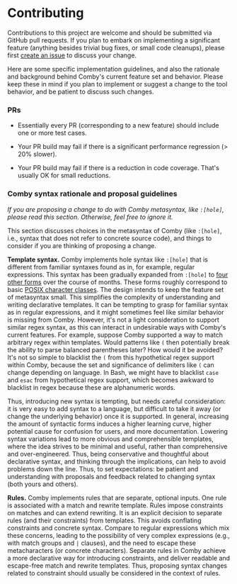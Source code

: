 # Contributing

Contributions to this project are welcome and should be submitted via GitHub
pull requests. If you plan to embark on implementing a significant feature
(anything besides trivial bug fixes, or small code cleanups), please first
[create an issue](https://github.com/comby-tools/comby/issues/new/choose) to
discuss your change.

Here are some specific implementation guidelines, and also the rationale and
background behind Comby's current feature set and behavior. Please keep these
in mind if you plan to implement or suggest a change to the tool behavior, and
be patient to discuss such changes.

### PRs

- Essentially every PR (corresponding to a new feature) should include one or
  more test cases.

- Your PR build may fail if there is a significant performance regression (> 20% slower).

- Your PR build may fail if there is a reduction in code coverage. That's usually OK for small reductions.

### Comby syntax rationale and proposal guidelines

*If you are proposing a change to do with Comby metasyntax, like `:[hole]`,
please read this section. Otherwise, feel free to ignore it.*

This section discusses choices in the metasyntax of Comby (like `:[hole]`,
i.e., syntax that does not refer to concrete source code), and things to
consider if you are thinking of proposing a change.

**Template syntax.** Comby implements hole syntax like `:[hole]` that is
different from familiar syntaxes found as in, for example, regular expressions.
This syntax has been gradually expanded from `:[hole]` to [four other
forms](https://comby.dev/#match-syntax) over the course of months. These forms
roughly correspond to basic [POSIX character
classes](https://en.wikibooks.org/wiki/Regular_Expressions/POSIX_Basic_Regular_Expressions).
The design intends to keep the feature set of metasyntax small. This simplifies
the complexity of understanding and writing declarative templates. It can be
tempting to grasp for familiar syntax as in regular expressions, and it might
sometimes feel like similar behavior is missing from Comby. However, it's not a
light consideration to support similar regex syntax, as this can interact in
undesirable ways with Comby's current features. For example, suppose Comby
supported a way to match arbitrary regex within templates. Would patterns like
`(` then potentially break the ability to parse balanced parentheses later? How
would it be avoided?  It's not so simple to blacklist the `(` from this
hypothetical regex support within Comby, because the set and significance of
delimiters like `(` can change depending on language. In Bash, we might have to
blacklist `case` and `esac` from hypothetical regex support, which becomes
awkward to blacklist in regex because these are alphanumeric words.

Thus, introducing new syntax is tempting, but needs careful consideration: it
is very easy to add syntax to a language, but difficult to take it away (or
change the underlying behavior) once it is supported. In general, increasing
the amount of syntactic forms induces a higher learning curve, higher potential
cause for confusion for users, and more documentation. Lowering syntax
variations lead to more obvious and comprehensible templates, where the idea
strives to be minimal and useful, rather than comprehensive and
over-engineered.  Thus, being conservative and thoughtful about declarative
syntax, and thinking through the implications, can help to avoid problems down
the line. Thus, to set expectations: be patient and understanding with
proposals and feedback related to changing syntax (both yours and others).

**Rules.** Comby implements rules that are separate, optional inputs. One rule
is associated with a match and rewrite template. Rules impose constraints on
matches and can extend rewriting. It is an explicit decision to separate rules
(and their constraints) from templates. This avoids conflating constraints and
concrete syntax. Compare to regular expressions which mix these concerns,
leading to the possibility of very complex expressions (e.g., with match groups
and `|` clauses), and the need to escape these metacharacters (or concrete
characters).  Separate rules in Comby achieve a more declarative way for
introducing constraints, and deliver readable and escape-free match and rewrite
templates.  Thus, proposing syntax changes related to constraint should usually
be considered in the context of rules.
